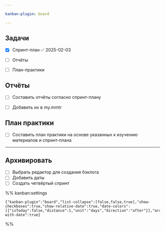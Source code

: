 ```yaml
---

kanban-plugin: board

---
```


## Задачи

- [x] Спринт-план ✅ 2025-02-03
- [ ] Отчёты
- [ ] План-практики


## Отчёты

- [ ] Составить отчёты согласно спринт-плану
- [ ] Добавить их в my.mmtr


## План практики

- [ ] Составить план практики на основе указанных к изучению материалов и спринт-плана


***

## Архивировать

- [ ] Выбрать редактор для создания бэклога
- [ ] Добавить даты
- [ ] Создать четвёртый спринт

%% kanban:settings
```
{"kanban-plugin":"board","list-collapse":[false,false,true],"show-checkboxes":true,"show-relative-date":true,"date-colors":[{"isToday":false,"distance":1,"unit":"days","direction":"after"}],"archive-with-date":true}
```
%%